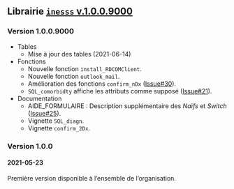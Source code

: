 ## Librairie <a href="https://github.com/INESSS-QC/inesss1" target="_blank"><code>inesss</code> v.1.0.0.9000</a>

### Version 1.0.0.9000

-   Tables
    -   Mise à jour des tables (2021-06-14)
-   Fonctions
    -   Nouvelle fonction `install_RDCOMClient`.
    -   Nouvelle fonction `outlook_mail`.
    -   Amélioration des fonctions `confirm_nDx`
        (<a href="https://github.com/INESSS-QC/inesss1/issues/30" target="_blank">Issue#30</a>).
    -   `SQL_comorbidty` affiche les attributs comme supposé
        (<a href="https://github.com/INESSS-QC/inesss1/issues/21" target="_blank">Issue#21</a>).
-   Documentation
    -   AIDE_FORMULAIRE : Description supplémentaire des *Naïfs* et
        *Switch*
        (<a href="https://github.com/INESSS-QC/inesss1/issues/25" target="_blank">Issue#25</a>).
    -   Vignette `SQL_diagn`.
    -   Vignette `confirm_2Dx`.

### Version 1.0.0

#### 2021-05-23

Première version disponible à l’ensemble de l’organisation.
